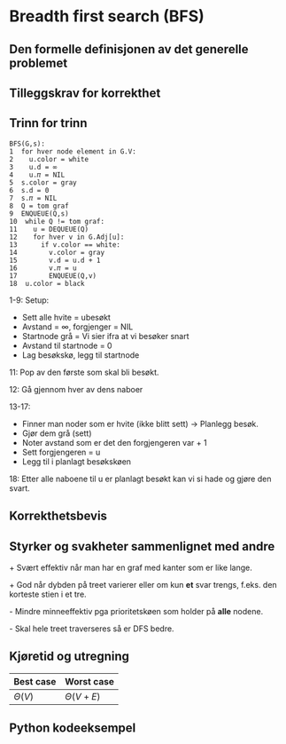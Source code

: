 # Breadth first search (BFS)
<!-- [H2] Forstå BFS, også for å finne korteste vei uten vekter -->

<!--
1. Kjenne den formelle definisjonen av det generelle problemet den løser
2. Kjenne til eventuelle tilleggskrav den stiller for å være korrekt
3. Vite hvordan den oppfører seg; kunne utføre algoritmen, trinn for trinn!
4. Forstå korrekthetsbeviset; hvordan og hvorfor virker algoritmen egentlig?
5. Kjenne til eventuelle styrker eller svakheter, sammenlignet med andre
6. Kjenne kjøretidene under ulike omstendigheter, og forstå utregningen
-->

## Den formelle definisjonen av det generelle problemet
<!-- Et problem er relasjonen mellom input og output -->

## Tilleggskrav for korrekthet
<!-- Korrekhet: algoritmer virker, gir det svaret den skal -->
<!-- Eks: Binary search må ha en sortert liste -->

## Trinn for trinn
<!-- Pseudokode med forklaring -->

```pseudo
BFS(G,s):
1  for hver node element in G.V:
2    u.color = white
3    u.d = ∞
4    u.𝜋 = NIL
5  s.color = gray
6  s.d = 0
7  s.𝜋 = NIL
8  Q = tom graf
9  ENQUEUE(Q,s)
10  while Q != tom graf:
11    u = DEQUEUE(Q)
12    for hver v in G.Adj[u]:
13      if v.color == white:
14        v.color = gray
15        v.d = u.d + 1
16        v.𝜋 = u
17        ENQUEUE(Q,v)
18  u.color = black
```

1-9: Setup:

- Sett alle hvite = ubesøkt
- Avstand = $\infty$, forgjenger = NIL
- Startnode grå = Vi sier ifra at vi besøker snart
- Avstand til startnode = 0
- Lag besøkskø, legg til startnode

11: Pop av den første som skal bli besøkt.

12: Gå gjennom hver av dens naboer

13-17:

- Finner man noder som er hvite (ikke blitt sett) -> Planlegg besøk.
- Gjør dem grå (sett)
- Noter avstand som er det den forgjengeren var + 1
- Sett forgjengeren = u
- Legg til i planlagt besøkskøen

18: Etter alle naboene til u er planlagt besøkt kan vi si hade og gjøre den svart.

## Korrekthetsbevis

## Styrker og svakheter sammenlignet med andre

\+ Svært effektiv når man har en graf med kanter som er like lange.

\+ God når dybden på treet varierer eller om kun **et** svar trengs, f.eks. den korteste stien i et tre.

\- Mindre minneeffektiv pga prioritetskøen som holder på **alle** nodene.

\- Skal hele treet traverseres så er DFS bedre.

## Kjøretid og utregning
<!-- Under ulike omstendigheter -->

Best case | Worst case
---------|----------
$\Theta(V)$ | $\Theta(V+E)$

## Python kodeeksempel
